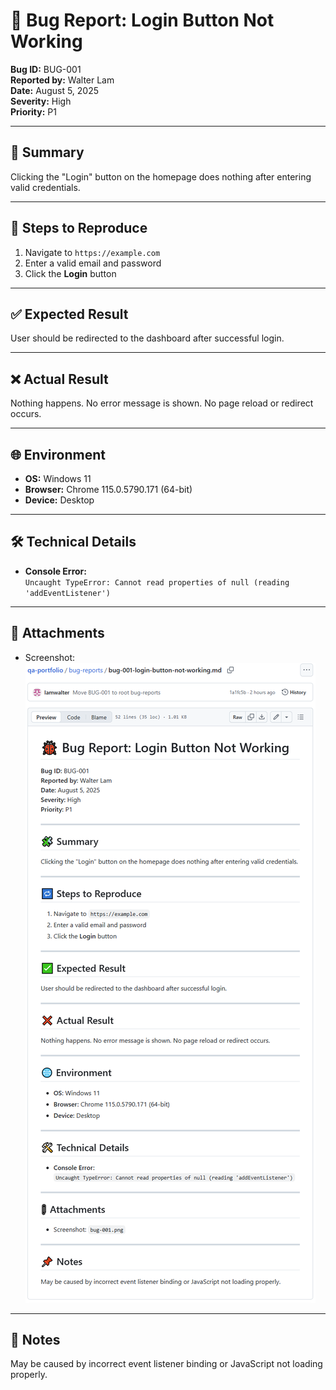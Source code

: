 # 🐞 Bug Report: Login Button Not Working

**Bug ID:** BUG-001  
**Reported by:** Walter Lam  
**Date:** August 5, 2025  
**Severity:** High  
**Priority:** P1  

---

## 🧩 Summary
Clicking the "Login" button on the homepage does nothing after entering valid credentials.

---

## 🔁 Steps to Reproduce
1. Navigate to `https://example.com`
2. Enter a valid email and password
3. Click the **Login** button

---

## ✅ Expected Result
User should be redirected to the dashboard after successful login.

---

## ❌ Actual Result
Nothing happens. No error message is shown. No page reload or redirect occurs.

---

## 🌐 Environment
- **OS:** Windows 11  
- **Browser:** Chrome 115.0.5790.171 (64-bit)  
- **Device:** Desktop

---

## 🛠️ Technical Details
- **Console Error:**  
  `Uncaught TypeError: Cannot read properties of null (reading 'addEventListener')`

---

## 📎 Attachments
- Screenshot: ![BUG-001](./assets/BUG-001/bug-001.png)

---

## 📌 Notes
May be caused by incorrect event listener binding or JavaScript not loading properly.
